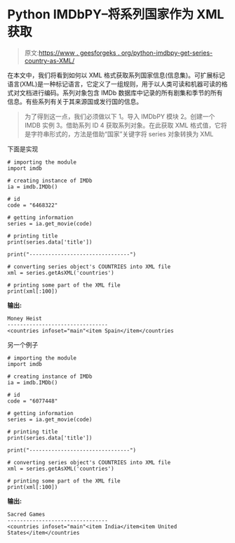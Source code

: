 # Python IMDbPY–将系列国家作为 XML 获取

> 原文:[https://www . geesforgeks . org/python-imdbpy-get-series-country-as-XML/](https://www.geeksforgeeks.org/python-imdbpy-getting-series-countries-as-xml/)

在本文中，我们将看到如何以 XML 格式获取系列国家信息(信息集)。可扩展标记语言(XML)是一种标记语言，它定义了一组规则，用于以人类可读和机器可读的格式对文档进行编码。系列对象包含 IMDb 数据库中记录的所有剧集和季节的所有信息。有些系列有关于其来源国或发行国的信息。

> 为了得到这一点，我们必须做以下
> 1。导入 IMDbPY 模块
> 2。创建一个 IMDB 实例
> 3。借助系列 ID
> 4 获取系列对象。在此获取 XML 格式值，它将是字符串形式的，方法是借助“国家”关键字将 series 对象转换为 XML

下面是实现

```
# importing the module
import imdb

# creating instance of IMDb
ia = imdb.IMDb()

# id 
code = "6468322"

# getting information 
series = ia.get_movie(code) 

# printing title 
print(series.data['title']) 

print("--------------------------------")

# converting series object's COUNTRIES into XML file
xml = series.getAsXML('countries')

# printing some part of the XML file
print(xml[:100])
```

**输出:**

```
Money Heist
--------------------------------
<countries infoset="main"<item Spain</item</countries
```

另一个例子

```
# importing the module
import imdb

# creating instance of IMDb
ia = imdb.IMDb()

# id 
code = "6077448" 

# getting information 
series = ia.get_movie(code) 

# printing title 
print(series.data['title']) 

print("--------------------------------")

# converting series object's COUNTRIES into XML file
xml = series.getAsXML('countries')

# printing some part of the XML file
print(xml[:100])
```

**输出:**

```
Sacred Games
--------------------------------
<countries infoset="main"<item India</item<item United States</item</countries
```